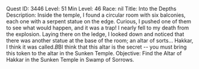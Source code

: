 Quest ID: 3446
Level: 51
Min Level: 46
Race: nil
Title: Into the Depths
Description: Inside the temple, I found a circular room with six balconies, each one with a serpent statue on the edge. Curious, I pushed one of them to see what would happen, and it was a trap! I nearly fell to my death from the explosion. Laying there on the ledge, I looked down and noticed that there was another statue at the base of the room; an altar of sorts... Hakkar, I think it was called.$B$BI think that this altar is the secret -- you must bring this token to the altar in the Sunken Temple.
Objective: Find the Altar of Hakkar in the Sunken Temple in Swamp of Sorrows.
